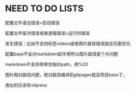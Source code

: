 



# NEED TO DO LISTS



配置文件语法错误>启动错误



配置文件层次错误或者逻辑错误>运行时错误



发生错误：比如不支持标签videso或者图片路径错误就会页面空白




配置base不会对markdown起作用所以图片路径是个大问题



markdown不支持带带空格的path，用%20



图片相对路径问题，绝对路径编译到gitpages就没项目base了。


类似的应该有vitpress




